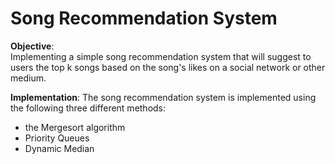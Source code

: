 # Song Recommendation System

**Objective**:  
Implementing a simple song recommendation system that will suggest to users the top k songs based on the song's likes on a social network or other medium. 

**Implementation**:
The song recommendation system is implemented using the following three different methods:
- the Mergesort algorithm
- Priority Queues
- Dynamic Median
